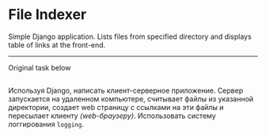 # File Indexer

Simple Django application. Lists files from specified directory
and displays table of links at the front-end.

---

Original task below

## 

Используя Django, написать клиент-серверное приложение. 
Сервер запускается на удаленном компьютере, 
считывает файлы из указанной директории, 
создает web страницу с ссылками на эти файлы 
и пересылает клиенту *(web-браузеру)*.
Использовать систему логгирования `logging`.
